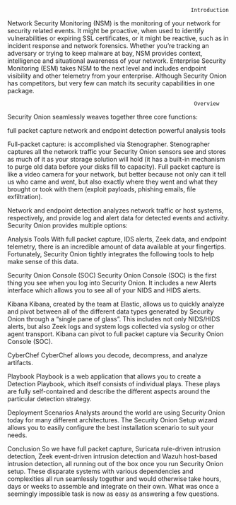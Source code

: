                                                               Introduction

Network Security Monitoring (NSM) is the monitoring of your network for security related events. It might be proactive, when used to identify vulnerabilities or expiring SSL certificates, or it might be reactive, such as in incident response and network forensics. Whether you’re tracking an adversary or trying to keep malware at bay, NSM provides context, intelligence and situational awareness of your network. Enterprise Security Monitoring (ESM) takes NSM to the next level and includes endpoint visibility and other telemetry from your enterprise. Although Security Onion has competitors, but very few can match its security capabilities in one package.

                                                               Overview

Security Onion seamlessly weaves together three core functions:

full packet capture
network and endpoint detection
powerful analysis tools

Full-packet capture: is accomplished via Stenographer. Stenographer captures all the network traffic your Security Onion sensors see and stores as much of it as your storage solution will hold (it has a built-in mechanism to purge old data before your disks fill to capacity). Full packet capture is like a video camera for your network, but better because not only can it tell us who came and went, but also exactly where they went and what they brought or took with them (exploit payloads, phishing emails, file exfiltration).

Network and endpoint detection analyzes network traffic or host systems, respectively, and provide log and alert data for detected events and activity. Security Onion provides multiple options:

Analysis Tools
With full packet capture, IDS alerts, Zeek data, and endpoint telemetry, there is an incredible amount of data available at your fingertips. Fortunately, Security Onion tightly integrates the following tools to help make sense of this data.

Security Onion Console (SOC)
Security Onion Console (SOC) is the first thing you see when you log into Security Onion. It includes a new Alerts interface which allows you to see all of your NIDS and HIDS alerts.

Kibana
Kibana, created by the team at Elastic, allows us to quickly analyze and pivot between all of the different data types generated by Security Onion through a “single pane of glass”. This includes not only NIDS/HIDS alerts, but also Zeek logs and system logs collected via syslog or other agent transport. Kibana can pivot to full packet capture via Security Onion Console (SOC).

CyberChef
CyberChef allows you decode, decompress, and analyze artifacts.

Playbook
Playbook is a web application that allows you to create a Detection Playbook, which itself consists of individual plays. These plays are fully self-contained and describe the different aspects around the particular detection strategy.

Deployment Scenarios
Analysts around the world are using Security Onion today for many different architectures. The Security Onion Setup wizard allows you to easily configure the best installation scenario to suit your needs.

Conclusion
So we have full packet capture, Suricata rule-driven intrusion detection, Zeek event-driven intrusion detection and Wazuh host-based intrusion detection, all running out of the box once you run Security Onion setup. These disparate systems with various dependencies and complexities all run seamlessly together and would otherwise take hours, days or weeks to assemble and integrate on their own. What was once a seemingly impossible task is now as easy as answering a few questions.

